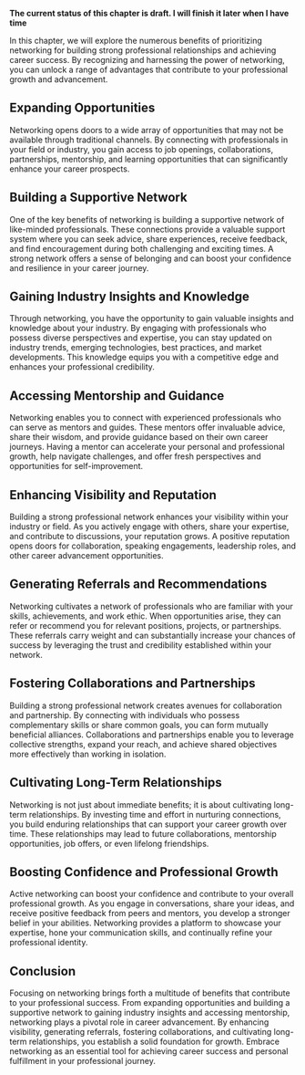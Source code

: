 **The current status of this chapter is draft. I will finish it later when I have time**

In this chapter, we will explore the numerous benefits of prioritizing networking for building strong professional relationships and achieving career success. By recognizing and harnessing the power of networking, you can unlock a range of advantages that contribute to your professional growth and advancement.

Expanding Opportunities
-----------------------

Networking opens doors to a wide array of opportunities that may not be available through traditional channels. By connecting with professionals in your field or industry, you gain access to job openings, collaborations, partnerships, mentorship, and learning opportunities that can significantly enhance your career prospects.

Building a Supportive Network
-----------------------------

One of the key benefits of networking is building a supportive network of like-minded professionals. These connections provide a valuable support system where you can seek advice, share experiences, receive feedback, and find encouragement during both challenging and exciting times. A strong network offers a sense of belonging and can boost your confidence and resilience in your career journey.

Gaining Industry Insights and Knowledge
---------------------------------------

Through networking, you have the opportunity to gain valuable insights and knowledge about your industry. By engaging with professionals who possess diverse perspectives and expertise, you can stay updated on industry trends, emerging technologies, best practices, and market developments. This knowledge equips you with a competitive edge and enhances your professional credibility.

Accessing Mentorship and Guidance
---------------------------------

Networking enables you to connect with experienced professionals who can serve as mentors and guides. These mentors offer invaluable advice, share their wisdom, and provide guidance based on their own career journeys. Having a mentor can accelerate your personal and professional growth, help navigate challenges, and offer fresh perspectives and opportunities for self-improvement.

Enhancing Visibility and Reputation
-----------------------------------

Building a strong professional network enhances your visibility within your industry or field. As you actively engage with others, share your expertise, and contribute to discussions, your reputation grows. A positive reputation opens doors for collaboration, speaking engagements, leadership roles, and other career advancement opportunities.

Generating Referrals and Recommendations
----------------------------------------

Networking cultivates a network of professionals who are familiar with your skills, achievements, and work ethic. When opportunities arise, they can refer or recommend you for relevant positions, projects, or partnerships. These referrals carry weight and can substantially increase your chances of success by leveraging the trust and credibility established within your network.

Fostering Collaborations and Partnerships
-----------------------------------------

Building a strong professional network creates avenues for collaboration and partnership. By connecting with individuals who possess complementary skills or share common goals, you can form mutually beneficial alliances. Collaborations and partnerships enable you to leverage collective strengths, expand your reach, and achieve shared objectives more effectively than working in isolation.

Cultivating Long-Term Relationships
-----------------------------------

Networking is not just about immediate benefits; it is about cultivating long-term relationships. By investing time and effort in nurturing connections, you build enduring relationships that can support your career growth over time. These relationships may lead to future collaborations, mentorship opportunities, job offers, or even lifelong friendships.

Boosting Confidence and Professional Growth
-------------------------------------------

Active networking can boost your confidence and contribute to your overall professional growth. As you engage in conversations, share your ideas, and receive positive feedback from peers and mentors, you develop a stronger belief in your abilities. Networking provides a platform to showcase your expertise, hone your communication skills, and continually refine your professional identity.

Conclusion
----------

Focusing on networking brings forth a multitude of benefits that contribute to your professional success. From expanding opportunities and building a supportive network to gaining industry insights and accessing mentorship, networking plays a pivotal role in career advancement. By enhancing visibility, generating referrals, fostering collaborations, and cultivating long-term relationships, you establish a solid foundation for growth. Embrace networking as an essential tool for achieving career success and personal fulfillment in your professional journey.
